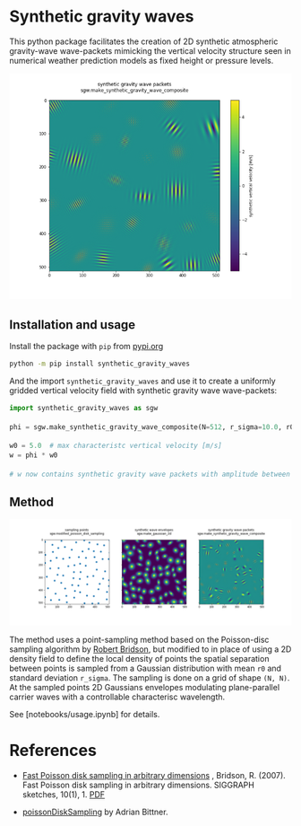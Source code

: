 # Synthetic gravity waves

This python package facilitates the creation of 2D synthetic atmospheric
gravity-wave wave-packets mimicking the vertical velocity structure seen in numerical weather prediction models as fixed height or pressure levels.

![](notebooks/synthetic_gravity_waves_vertical_velocity_example.png)

## Installation and usage

Install the package with `pip` from [pypi.org](https://pypi.org)

```bash
python -m pip install synthetic_gravity_waves
```

And the import `synthetic_gravity_waves` and use it to create a uniformly gridded vertical velocity field with synthetic gravity wave wave-packets:

```python
import synthetic_gravity_waves as sgw

phi = sgw.make_synthetic_gravity_wave_composite(N=512, r_sigma=10.0, r0=80.0, lw0=10.0)

w0 = 5.0  # max characteristc vertical velocity [m/s]
w = phi * w0

# w now contains synthetic gravity wave packets with amplitude between -w0 and w0
```

## Method

![](notebooks/synthetic_gravity_wave_envelopes.png)

The method uses a point-sampling method based on the
Poisson-disc sampling algorithm by [Robert
Bridson](http://www.cs.ubc.ca/~rbridson/docs/bridson-siggraph07-poissondisk.pdf),
but modified to in place of using a 2D density field to define the local
density of points the spatial separation between points is sampled from a
Gaussian distribution with mean `r0` and standard deviation `r_sigma`. The
sampling is done on a grid of shape `(N, N)`. At the sampled points 2D Gaussians envelopes modulating plane-parallel carrier waves with a controllable characterisc wavelength.

See [notebooks/usage.ipynb] for details.

# References

- [Fast Poisson disk sampling in arbitrary dimensions](https://dl.acm.org/doi/10.1145/1278780.1278807) , Bridson, R. (2007). Fast Poisson disk sampling in arbitrary dimensions. SIGGRAPH sketches, 10(1), 1. [PDF](https://www.cs.ubc.ca/~rbridson/docs/bridson-siggraph07-poissondisk.pdf)

- [poissonDiskSampling](https://gitlab.com/abittner/poissondisksampling) by Adrian Bittner.
